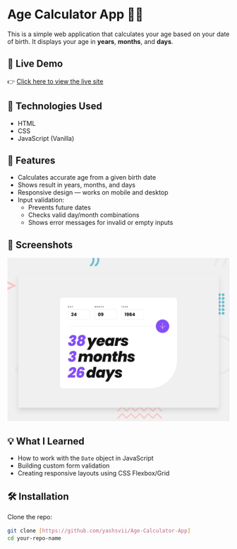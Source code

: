# Age Calculator App 👤📅

This is a simple web application that calculates your age based on your date of birth. It displays your age in **years**, **months**, and **days**.

## 🚀 Live Demo

👉 [Click here to view the live site](https://age-calculaor-app.netlify.app/)

## 🧰 Technologies Used

- HTML
- CSS
- JavaScript (Vanilla)

## 🎯 Features

- Calculates accurate age from a given birth date
- Shows result in years, months, and days
- Responsive design — works on mobile and desktop
- Input validation:
  - Prevents future dates
  - Checks valid day/month combinations
  - Shows error messages for invalid or empty inputs

## 📸 Screenshots

![Screenshot of the app](./design/desktop-preview.jpg)

## 💡 What I Learned

- How to work with the `Date` object in JavaScript
- Building custom form validation
- Creating responsive layouts using CSS Flexbox/Grid

## 🛠️ Installation

Clone the repo:

```bash
git clone [https://github.com/yashsvii/Age-Calculator-App]
cd your-repo-name
```

